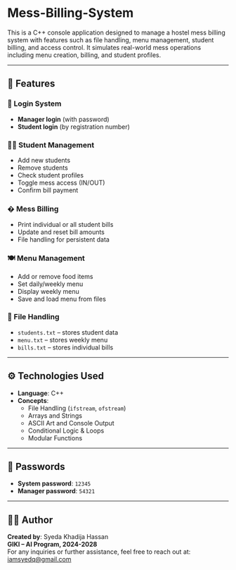 # Mess-Billing-System  
This is a C++ console application designed to manage a hostel mess billing system with features such as file handling, menu management, student billing, and access control. It simulates real-world mess operations including menu creation, billing, and student profiles.  

---

## 📌 Features  

### 🔐 Login System  
- **Manager login** (with password)  
- **Student login** (by registration number)  

### 👨‍🎓 Student Management  
- Add new students  
- Remove students  
- Check student profiles  
- Toggle mess access (IN/OUT)  
- Confirm bill payment  

### � Mess Billing  
- Print individual or all student bills  
- Update and reset bill amounts  
- File handling for persistent data  

### 🍽️ Menu Management  
- Add or remove food items  
- Set daily/weekly menu  
- Display weekly menu  
- Save and load menu from files  

### 📁 File Handling  
- `students.txt` – stores student data  
- `menu.txt` – stores weekly menu  
- `bills.txt` – stores individual bills  

---

## ⚙️ Technologies Used  
- **Language**: C++  
- **Concepts**:  
  - File Handling (`ifstream`, `ofstream`)  
  - Arrays and Strings  
  - ASCII Art and Console Output  
  - Conditional Logic & Loops  
  - Modular Functions  

---

## 🔑 Passwords  
- **System password**: `12345`  
- **Manager password**: `54321`  

---

## 👨‍💻 Author  
**Created by**: Syeda Khadija Hassan  
**GIKI – AI Program, 2024-2028**  
For any inquiries or further assistance, feel free to reach out at: [iamsyedq@gmail.com](mailto:iamsyedq@gmail.com)  
